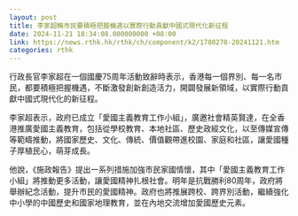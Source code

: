 ```yaml
---
layout: post
title: 李家超稱市民要積極把握機遇以實際行動貢獻中國式現代化新征程
date: 2024-11-21 18:34:08.000000000 +08:00
link: https://news.rthk.hk/rthk/ch/component/k2/1780278-20241121.htm
categories: rthk
---
```


行政長官李家超在一個國慶75周年活動致辭時表示，香港每一個界別、每一名市民，都要積極把握機遇，不斷激發創新創造活力，開闢發展新領域，以實際行動貢獻中國式現代化的新征程。

李家超表示，政府已成立「愛國主義教育工作小組」，廣邀社會精英賢達，在全香港推廣愛國主義教育，包括從學校教育、本地社區、歷史政經文化，以至傳媒宣傳等範疇推動，將國家歷史、文化、傳統、價值觀帶進校園、家庭和社區，讓愛國種子厚植民心，萌芽成長。

他說，《施政報告》提出一系列措施加強市民家國情懷，其中「愛國主義教育工作小組」將推動更多活動，讓愛國精神扎根社會。明年是抗戰勝利80周年，政府將舉辦紀念活動，提升市民的愛國精神。政府也將推展跨校、跨界別活動，繼續強化中小學的中國歷史和國家地理教育，並在內地交流增加愛國歷史元素。
